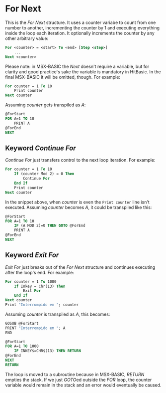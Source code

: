 # For Next

This is the _For Next_ structure. It uses a counter variabe to count from one number to another, incrementing the counter by 1 and executing everything inside the loop each iteration. It optionally increments the counter by any other arbitrary value:

```vb
For <counter> = <start> To <end> [Step <step>]
	...
Next <counter>
```

Please note: in MSX-BASIC the _Next_ doesn't require a variable, but for clarity and good practice's sake the variable is mandatory in HitBasic. In the final MSX-BASIC it will be omitted, though. For example:

```vb
For counter = 1 To 10
	Print counter
Next counter
```

Assuming _counter_ gets transpiled as _A_:

```vb
@ForStart
FOR A=1 TO 10
	PRINT A
@ForEnd
NEXT
```

## Keyword _Continue For_

_Continue For_ just transfers control to the next loop iteration. For example:

```vb
For counter = 1 To 10
	If (counter Mod 2) = 0 Then
		Continue For
	End If
	Print counter
Next counter
```

In the snippet above, when _counter_ is even the `Print counter` line isn't executed. Assuming _counter_ becomes _A_, it could be transpiled like this:

```vb
@ForStart
FOR A=1 TO 10
	IF (A MOD 2)=0 THEN GOTO @ForEnd
	PRINT A
@ForEnd
NEXT
```

## Keyword _Exit For_

_Exit For_ just breaks out of the _For Next_ structure and continues executing after the loop's end. For example:

```vb
For counter = 1 To 1000
	If Inkey = Chr(13) Then
		Exit For
	End If
Next counter
Print "Interrompido em "; counter
```

Assuming _counter_ is transpiled as _A_, this becomes:

```vb
GOSUB @ForStart
PRINT "Interrompido em "; A
END

@ForStart
FOR A=1 TO 1000
	IF INKEY$=CHR$(13) THEN RETURN
@ForEnd
NEXT
RETURN
```

The loop is moved to a subroutine because in MSX-BASIC, _RETURN_ empties the stack. If we just *GOTO*ed outside the _FOR_ loop, the counter variable would remain in the stack and an error would eventually be caused.
